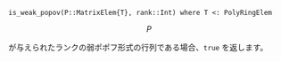 ```
is_weak_popov(P::MatrixElem{T}, rank::Int) where T <: PolyRingElem
```

$$
P
$$

が与えられたランクの弱ポポフ形式の行列である場合、`true` を返します。
